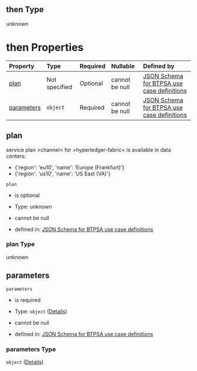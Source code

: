 ## then Type

unknown

# then Properties

| Property                  | Type          | Required | Nullable       | Defined by                                                                                                                                                                                                                                                  |
| :------------------------ | :------------ | :------- | :------------- | :---------------------------------------------------------------------------------------------------------------------------------------------------------------------------------------------------------------------------------------------------------- |
| [plan](#plan)             | Not specified | Optional | cannot be null | [JSON Schema for BTPSA use case definitions](btpsa-usecase-properties-services-items-allof-1-then-allof-44-then-allof-1-then-properties-plan.md "undefined#/properties/services/items/allOf/1/then/allOf/44/then/allOf/1/then/properties/plan")             |
| [parameters](#parameters) | `object`      | Required | cannot be null | [JSON Schema for BTPSA use case definitions](btpsa-usecase-properties-services-items-allof-1-then-allof-44-then-allof-1-then-properties-parameters.md "undefined#/properties/services/items/allOf/1/then/allOf/44/then/allOf/1/then/properties/parameters") |

## plan

service plan >channel< for >hyperledger-fabric< is available in data centers:

*   {'region': 'eu10', 'name': 'Europe (Frankfurt)'}
*   {'region': 'us10', 'name': 'US East (VA)'}

`plan`

*   is optional

*   Type: unknown

*   cannot be null

*   defined in: [JSON Schema for BTPSA use case definitions](btpsa-usecase-properties-services-items-allof-1-then-allof-44-then-allof-1-then-properties-plan.md "undefined#/properties/services/items/allOf/1/then/allOf/44/then/allOf/1/then/properties/plan")

### plan Type

unknown

## parameters



`parameters`

*   is required

*   Type: `object` ([Details](btpsa-usecase-properties-services-items-allof-1-then-allof-44-then-allof-1-then-properties-parameters.md))

*   cannot be null

*   defined in: [JSON Schema for BTPSA use case definitions](btpsa-usecase-properties-services-items-allof-1-then-allof-44-then-allof-1-then-properties-parameters.md "undefined#/properties/services/items/allOf/1/then/allOf/44/then/allOf/1/then/properties/parameters")

### parameters Type

`object` ([Details](btpsa-usecase-properties-services-items-allof-1-then-allof-44-then-allof-1-then-properties-parameters.md))
